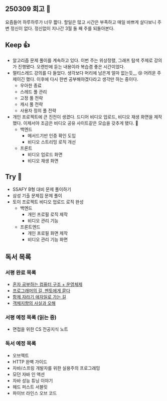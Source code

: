 ## 250309 회고 💬
요즘들어 하루하루가 너무 짧다. 할일은 많고 시간은 부족하고 매일 바쁘게 살다보니 주변 정신이 없다. 정신없이 지나간 3월 둘 째 주를 되돌아본다.

## Keep 👍
- 알고리즘 문제 풀이를 계속하고 있다. 이번 주는 위상정렬, 그래프 탐색 주제로 강의가 진행됐다. 오랜만에 듣는 내용이라 복습겸 좋은 시간이었다.
- 멀티스레드 강의를 다 들었다. 생각보다 머리에 남은게 얼마 없는듯,,, 😢 어려운 주제이긴 했다. 이후에 다시 한번 공부해야겠다라고 생각만 하는 중이다.
	- 우아한 종료
	- 스레드 풀 관리
	- 고정 풀 전략
	- 캐시 풀 전략
	- 사용자 정의 풀 전략
- 개인 프로젝트에 큰 진전이 생겼다. 드디어 비디오 업로드, 비디오 재생 화면을 제작했다. 이제서야 조금은 비디오 공유 사이트같은 모습을 갖추게 됐다. 🙌
	- 백엔드
		- 메서드기반 인증 확인 도입
		- 비디오 스트리밍 로직 개선
	- 프론트
		- 비디오 업로드 화면
		- 비디오 재생 화면

## Try 🧚
- SSAFY B형 대비 문제 풀이하기
- 삼성 기출 문제집 문제 풀이
- 토이 프로젝트 비디오 업로드 로직 완성
	- 백엔드
		- 개인 프로필 로직 제작
		- 비디오 관리 기능
	- 프론트엔드
		- 개인 프로필 화면 제작
		- 비디오 관리 기능 화면

## 독서 목록

### 서평 완료 목록
- [혼자 공부하는 컴퓨터 구조 + 운영체제](https://velog.io/@regular_jk_kim/혼자-공부하는-컴퓨터-구조-운영체제-를-읽고)
- [프로그래머의 길, 멘토에게 묻다](https://velog.io/@regular_jk_kim/프로그래머의-길-멘토에게-묻다-를-읽고-24jpq345)
- [함께 자라기 애자일로 가는 길](https://velog.io/@regular_jk_kim/함께-자라기-를-읽고)
- [객체지향의 사실과 오해](https://velog.io/@regular_jk_kim/객체지향의-사실과-오해-를-읽고)

###  서평 예정 목록 (읽는 중) 
- 면접을 위한 CS 전공지식 노트

### 독서 예정 목록
- 오브젝트
- HTTP 완벽 가이드
- 자바/스프링 개발자를 위한 실용주의 프로그래밍
- 모던 자바 인 액션
- 자바 성능 튜닝 이야기 
- 헤드 퍼스트 서블릿
- 파이브 라인스 오브 코드
